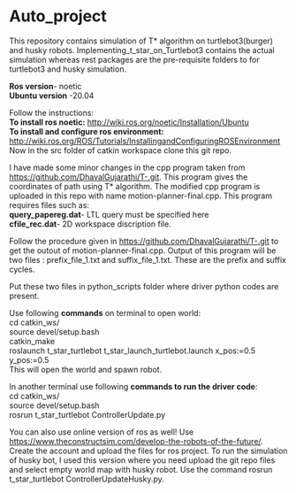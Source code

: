 # Auto_project
This repository contains simulation of T* algorithm on turtlebot3(burger) and husky robots.  Implementing_t_star_on_Turtlebot3 contains the actual simulation whereas rest packages are the pre-requisite folders to for turtlebot3 and husky simulation.

**Ros version**- noetic<br />
**Ubuntu version** -20.04

Follow the instructions: <br />
**To install ros noetic:** http://wiki.ros.org/noetic/Installation/Ubuntu <br />
**To install and configure ros environment:** http://wiki.ros.org/ROS/Tutorials/InstallingandConfiguringROSEnvironment <br />
Now in the src folder of catkin workspace clone this git repo.<br />

 
I have made some minor changes in the cpp program taken from https://github.com/DhavalGujarathi/T-.git. This program gives the coordinates of path using T* algorithm. The modified cpp program is uploaded in this repo with name motion-planner-final.cpp. This program requires files such as:<br />
**query_papereg.dat**- LTL query must be specified here <br />
**cfile_rec.dat**- 2D workspace discription file.

Follow the procedure given in https://github.com/DhavalGujarathi/T-.git to get the outout of motion-planner-final.cpp. Output of this program will be two files : prefix_file_1.txt and suffix_file_1.txt. These are the prefix and suffix cycles.

Put these two files in python_scripts folder where driver python codes are present.

Use following **commands** on terminal to open world: <br />
cd catkin_ws/ <br />
source devel/setup.bash <br />
catkin_make <br />
roslaunch t_star_turtlebot t_star_launch_turtlebot.launch x_pos:=0.5 y_pos:=0.5 <br />
This will open the world and spawn robot. <br />

In another terminal use following **commands to run the driver code**:  <br />
cd catkin_ws/<br />
source devel/setup.bash <br />
rosrun t_star_turtlebot ControllerUpdate.py <br />

You can also use online version of ros as well!
Use https://www.theconstructsim.com/develop-the-robots-of-the-future/. Create the account and upload the files for ros project.
To run the simulation of husky bot, I used this version where you need upload the git repo files and select empty world map with husky robot. Use the command rosrun t_star_turtlebot ControllerUpdateHusky.py.

